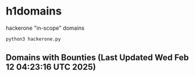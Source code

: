 # h1domains
hackerone "in-scope" domains

`python3 hackerone.py`
## Domains with Bounties (Last Updated Wed Feb 12 04:23:16 UTC 2025)
```

```

